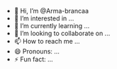 - 👋 Hi, I’m @Arma-brancaa
- 👀 I’m interested in ...
- 🌱 I’m currently learning ...
- 💞️ I’m looking to collaborate on ...
- 📫 How to reach me ...
- 😄 Pronouns: ...
- ⚡ Fun fact: ...

<!---
Arma-brancaa/Arma-brancaa is a ✨ special ✨ repository because its `README.md` (this file) appears on your GitHub profile.
You can click the Preview link to take a look at your changes.
--->
